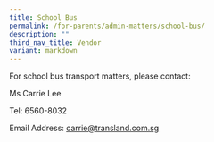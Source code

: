 ```yaml
---
title: School Bus
permalink: /for-parents/admin-matters/school-bus/
description: ""
third_nav_title: Vendor
variant: markdown
---
```

For school bus transport matters, please contact:

Ms Carrie Lee

Tel: 6560-8032

Email Address: [carrie@transland.com.sg](mailto:carrie@transland.com.sg)